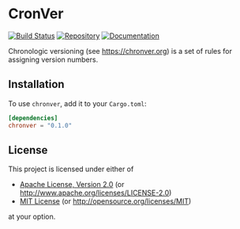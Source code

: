 # CronVer

[![Build Status][build-img]][build-url]
[![Repository][crates-img]][crates-url]
[![Documentation][doc-img]][doc-url]

Chronologic versioning (see <https://chronver.org>) is a set of rules for assigning version numbers.

[build-img]: https://github.com/dnaka91/chronver/workflows/CI/badge.svg?branch=master
[build-url]: https://github.com/dnaka91/chronver/actions?query=workflow%3ACI
[crates-img]: https://img.shields.io/crates/v/chronver
[crates-url]: https://crates.io/crates/chronver
[doc-img]: https://docs.rs/chronver/badge.svg
[doc-url]: https://docs.rs/chronver

## Installation

To use `chronver`, add it to your `Cargo.toml`:

```toml
[dependencies]
chronver = "0.1.0"
```

## License

This project is licensed under either of

- [Apache License, Version 2.0](LICENSE-APACHE) (or <http://www.apache.org/licenses/LICENSE-2.0>)
- [MIT License](LICENSE-MIT) (or <http://opensource.org/licenses/MIT>)

at your option.
